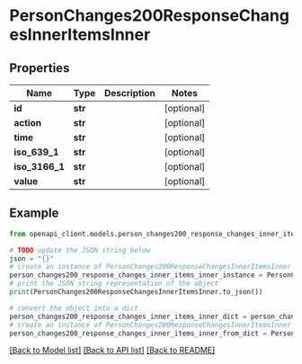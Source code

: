 # PersonChanges200ResponseChangesInnerItemsInner


## Properties

Name | Type | Description | Notes
------------ | ------------- | ------------- | -------------
**id** | **str** |  | [optional] 
**action** | **str** |  | [optional] 
**time** | **str** |  | [optional] 
**iso_639_1** | **str** |  | [optional] 
**iso_3166_1** | **str** |  | [optional] 
**value** | **str** |  | [optional] 

## Example

```python
from openapi_client.models.person_changes200_response_changes_inner_items_inner import PersonChanges200ResponseChangesInnerItemsInner

# TODO update the JSON string below
json = "{}"
# create an instance of PersonChanges200ResponseChangesInnerItemsInner from a JSON string
person_changes200_response_changes_inner_items_inner_instance = PersonChanges200ResponseChangesInnerItemsInner.from_json(json)
# print the JSON string representation of the object
print(PersonChanges200ResponseChangesInnerItemsInner.to_json())

# convert the object into a dict
person_changes200_response_changes_inner_items_inner_dict = person_changes200_response_changes_inner_items_inner_instance.to_dict()
# create an instance of PersonChanges200ResponseChangesInnerItemsInner from a dict
person_changes200_response_changes_inner_items_inner_from_dict = PersonChanges200ResponseChangesInnerItemsInner.from_dict(person_changes200_response_changes_inner_items_inner_dict)
```
[[Back to Model list]](../README.md#documentation-for-models) [[Back to API list]](../README.md#documentation-for-api-endpoints) [[Back to README]](../README.md)


